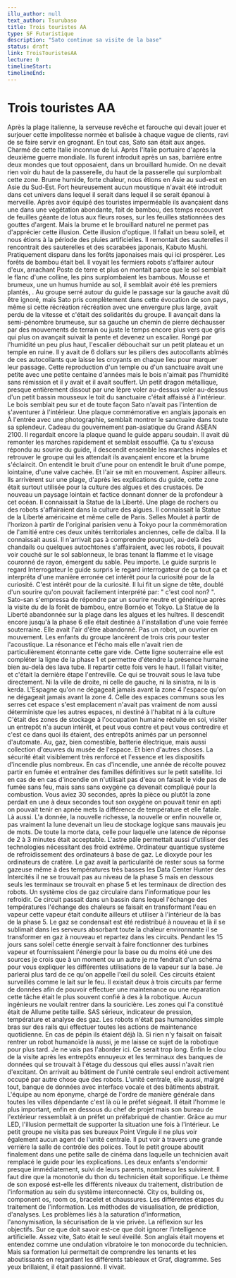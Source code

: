 ```yaml
---
illu_author: null
text_author: Tsurubaso
title: Trois touristes AA
type: SF Futuristique
description: "Sato continue sa visite de la base"
status: draft
link: TroisTouristesAA
lecture: 0
timelineStart: 
timelineEnd: 
---
```

# Trois touristes AA




Après la plage italienne, la serveuse revêche et farouche qui devait jouer et surjouer cette impolitesse normée et balisée à chaque vague de clients, ravi de se faire servir en grognant. En tout cas, Sato san était aux anges. Charmé de cette Italie inconnue de lui. Après l'Italie portuaire d'après la deuxième guerre mondiale. Ils furent introduit après un sas, barrière entre deux mondes que tout opposaient, dans un brouillard humide. On ne devait rien voir du haut de la passerelle, du haut de la passerelle qui surplombait cette zone. Brume humide, forte chaleur, nous étions en Asie au sud-est en Asie du Sud-Est. Fort heureusement aucun moustique n'avait été introduit dans cet univers dans lequel il serait dans lequel il se serait épanoui à merveille. Après avoir équipé des touristes imperméable ils avançaient dans une dans une végétation abondante, fait de bambou, des temps recouvert de feuilles géante de lotus aux fleurs roses, sur les feuilles stationnées des gouttes d'argent. Mais la brume et le brouillard naturel ne permet pas d'apprécier cette illusion. Cette illusion d'optique. Il fallait un beau soleil, et nous étions à la période des pluies artificielles. Il remontait des sauterelles il rencontrait des sauterelles et des scarabées japonais, Kabuto Mushi. Pratiquement disparu dans les forêts japonaises mais qui ici prospérer. Les forêts de bambou était bel. Il voyait les fermiers robots s'affairer autour d'eux, arrachant
Poste de terre et plus on montait parce que le sol semblait le flanc d'une colline, les pins surplombaient les bambous. Mousse et brumeux, une un humus humide au sol, il semblait avoir été les premiers plantés, . Au groupe serré autour du guide le passage sur la gauche avait dû être ignoré, mais Sato pris complètement dans cette évocation de son pays, même si cette récréation récréation avec une envergure plus large, avait perdu de la vitesse et c'était des solidarités du groupe. Il avançait dans la semi-pénombre brumeuse, sur sa gauche un chemin de pierre déchausser par des mouvements de terrain ou juste le temps encore plus vers que gris qui plus on avançait suivait la pente et devenez un escalier. Rongé par l'humidité un peu plus haut, l'escalier débouchait sur un petit plateau et un temple en ruine. Il y avait de 6 dollars sur les piliers des autocollants abîmés de ces autocollants que laisse les croyants en chaque lieu pour marquer leur passage. Cette reproduction d'un temple ou d'un sanctuaire avait une petite avec une petite centaine d'années mais le bois n'aimait pas l'humidité sans rémission et il y avait et il avait souffert. Un petit dragon métallique, presque entièrement dissout par une lèpre voler au-dessus voler au-dessus d'un petit bassin mousseux
le toit du sanctuaire c'était affaissé à l'intérieur. Le bois semblait peu sur et de toute façon Sato n'avait pas l'intention de s'aventurer à l'intérieur. Une plaque commémorative en anglais japonais en
À l'entrée avec une photographie, semblait montrer le sanctuaire dans toute sa splendeur. Cadeau du gouvernement pan-asiatique du Grand ASEAN 2100. Il regardait encore la plaque quand le guide apparu soudain. Il avait dû remonter les marches rapidement et semblait essoufflé. Ça tu s'excusa répondu au sourire du guide, il descendit ensemble les marches inégales et retrouver le groupe qui les attendait ils avançaient encore et la brume s'éclaircit. On entendit le bruit d'une pour on entendit le bruit d'une pompe, lointaine, d'une valve cachée. Et l'air se mit en mouvement. Aspirer ailleurs. Ils arrivèrent sur une plage, d'après les explications du guide, cette zone était surtout utilisée pour la culture des algues et des crustacés. De nouveau un paysage lointain et factice donnant donner de la profondeur à cet océan. Il connaissait la Statue de la Liberté. Une plage de rochers ou des robots s'affairaient dans la culture des algues. Il connaissait la Statue de la Liberté américaine et même celle de Paris. Selles Moulet à partir de l'horizon à partir de l'original parisien venu à Tokyo pour la commémoration de l'amitié entre ces deux unités territoriales anciennes, celle de daïba. Il la connaissait aussi. Il n'arrivait pas à comprendre pourquoi, au-delà des chandails ou quelques autochtones s'affairaient, avec les robots, il pouvait voir couché sur le sol sablonneux, le bras tenant la flamme et le visage couronné de rayon, émergent du sable. Peu importe. Le guide surpris le regard
Interrogateur le guide surpris le regard interrogateur de ça tout ça et interpréta d'une manière erronée cet intérêt pour la curiosité pour de la curiosité. C'est intérêt pour de la curiosité. Il lui fit un signe de tête, doublé d'un sourire qu'on pouvait facilement interprété par: " c'est cool non? ". Sato-san s'empressa de répondre par un sourire neutre et générique après la visite du de la forêt de bambou, entre Bornéo et Tokyo. La Statue de la Liberté abandonnée sur la plage dans les algues et les huîtres. Il descendit encore jusqu'à la phase 6 elle était destinée à l'installation d'une voie ferrée souterraine. Elle avait l'air d'être abandonné. Pas un robot, un ouvrier en mouvement. Les enfants du groupe lancèrent de trois cris pour tester l'acoustique. La résonance et l'écho mais elle n'avait rien de particulièrement étonnante cette gare vide. Cette ligne souterraine elle est compléter la ligne de la phase 1 et permettre d'étendre la présence humaine bien au-delà des lava tube. Il repartir cette fois vers le haut. Il fallait visiter, et c'était la dernière étape l'entreville. Ce qui se trouvait sous le lava tube directement. Ni la ville de droite, ni celle de gauche, ni la sinistra, ni la is kerda. L'Espagne qu'on ne dégageait jamais avant la zone 4 l'espace qu'on ne dégageait jamais avant la zone 4. Celle des espaces communs sous les serres cet espace s'est emplacement n'avait pas vraiment de nom aussi déterministe que les autres espaces, ni destiné à l'habitat ni à la culture
C'était des zones de stockage à l'occupation humaine réduite en soi, visiter un entrepôt n'a aucun intérêt, et peut vous contre et peut vous contredire et c'est ce dans quoi ils étaient, des entrepôts animés par un personnel d'automate. Au, gaz, bien comestible, batterie électrique, mais aussi collection d'œuvres du musée de l'espace. Et bien d'autres choses. La sécurité était visiblement très renforcé et l'essence et les dispositifs d'incendie plus nombreux. En cas d'incendie, une année de récolte pouvez partir en fumée et entraîner des familles définitives sur le petit satellite. Ici en cas de en cas d'incendie on n'utilisait pas d'eau on faisait le vide pas de fumée sans feu, mais sans sans oxygène ça devenait compliqué pour la combustion. Vous aviez 30 secondes, après la pièce ou plutôt la zone perdait en une à deux secondes tout son oxygène on pouvait tenir en apti on pouvait tenir en apnée mets la différence de température et elle fatale. Là aussi. L'a donnée, la nouvelle richesse, la nouvelle or enfin nouvelle or, pas vraiment la lune devenait un lieu de stockage logique sans mauvais jeu de mots. De toute la morte data, celle pour laquelle une latence de réponse de 2 à 3 minutes était acceptable. L'astre pâle permettait aussi d'utiliser des technologies nécessitant des froid extrême. Ordinateur quantique système de refroidissement des ordinateurs à base de gaz. Le dioxyde pour les ordinateurs de cratère. Le gaz avait la particularité de rester sous sa forme gazeuse même à des températures très basses les Data Center
Hunter des Intercités il ne se trouvait pas au niveau de la phase 5 mais en dessous seuls les terminaux se trouvait en phase 5 et les terminaux de direction des robots. Un système clos de gaz circulaire dans l'informatique pour les refroidir. Ce circuit passait dans un bassin dans lequel l'échange des températures l'échange des chaleurs se faisait en transformant l'eau en vapeur cette vapeur était conduite ailleurs et utiliser à l'intérieur de là bas de la phase 5. Le gaz se condensait est été redistribué à nouveau et là il se sublimait dans les serveurs absorbant toute la chaleur environnante il se transformer en gaz à nouveau et repartez dans les circuits. Pendant les 15 jours sans soleil cette énergie servait à faire fonctionner des turbines vapeur et fournissaient l'énergie pour la base ou du moins été une des sources je crois que à un moment ou un autre je me fendrait d'un schéma pour vous expliquer les différentes utilisations de la vapeur sur la base. Je parlerai plus tard de ce qu'on appelle l'œil du soleil. Ces circuits étaient surveillés comme le lait sur le feu. Il existait deux à trois circuits par ferme de données afin de pouvoir effectuer une maintenance ou une réparation cette tâche était le plus souvent confié à des à la robotique. Aucun ingénieurs ne voulait rentrer dans la souricière. Les zones qui l'a constitué était de
Allume petite taille. SAS sérieux, indicateur de pression, température et analyse des gaz. Les robots n'était pas humanoïdes simple bras sur des rails qui effectuer toutes les actions de maintenance quotidienne. En cas de pépin ils étaient déjà là. Si rien n'y faisait on faisait rentrer un robot humanoïde là aussi, je me laisse ce sujet de la robotique pour plus tard. Je ne vais pas l'aborder ici. Ce serait trop long. Enfin le clou de la visite après les entrepôts ennuyeux et les terminaux des banques de données qui se trouvait à l'étage du dessous qui elles aussi n'avait rien d'excitant. On arrivait au bâtiment de l'unité centrale seul endroit activement occupé par autre chose que des robots. L'unité centrale, elle aussi, malgré tout, banque de données avec interface vocale et des bâtiments abstrait. L'équipe au nom éponyme, chargé de l'ordre de manière générale dans toutes les villes dépendante c'est là où le préfet siégeait. Il était l'homme le plus important, enfin en dessous du chef de projet mais son bureau de l'extérieur ressemblait à un préfet un préfabriqué de chantier. Grâce au mur LED, l'illusion permettait de supporter la situation une fois à l'intérieur. Le petit groupe ne visita pas ses bureaux Point Virgule il ne plus voir également aucun agent de l'unité centrale. Il put voir à travers une grande verrière la salle de contrôle des polices. Tout le petit groupe aboutit finalement dans une petite salle de cinéma dans laquelle un technicien avait remplacé le guide pour les explications. Les deux enfants s'endormir presque immédiatement, suivi de leurs parents, nombreux les suivirent. 
Il faut dire que la monotonie du thon du technicien était soporifique. Le thème de son exposé est-elle les différents niveaux du traitement, distribution de l'information au sein du système interconnecté. City os, building os, component os, room os, bracelet et chaussures. Les différentes étapes du traitement de l'information. Les méthodes de visualisation, de prédiction, d'analyses. Les problèmes liés à la saturation d'information, l'anonymisation, la sécurisation de la vie privée. La réflexion sur les objectifs. Sur ce que doit savoir est-ce que doit ignorer l'intelligence artificielle. Assez vite, Sato était le seul éveillé. Son anglais était moyens et entendez comme une ondulation vibratoire le ton monocorde du technicien. Mais sa formation lui permettait de comprendre les tenants et les aboutissants en regardant les différents tableaux et Graf, diagramme. Ses yeux brillaient, il était passionné. Il vivait. 
